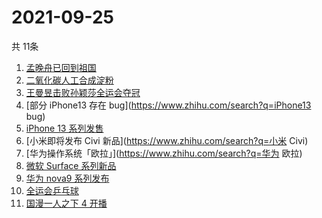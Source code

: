 # 2021-09-25
  共 11条

  <!-- BEGIN -->
  <!-- 最后更新时间:Sat Sep 25 2021 23:10:07 GMT+0000 (Coordinated Universal Time) -->
  1. [孟晚舟已回到祖国](https://www.zhihu.com/search?q=孟晚舟)
1. [二氧化碳人工合成淀粉](https://www.zhihu.com/search?q=淀粉)
1. [王曼昱击败孙颖莎全运会夺冠](https://www.zhihu.com/search?q=孙颖莎)
1. [部分 iPhone13 存在 bug](https://www.zhihu.com/search?q=iPhone13 bug)
1. [iPhone 13 系列发售](https://www.zhihu.com/search?q=iPhone13)
1. [小米即将发布 Civi 新品](https://www.zhihu.com/search?q=小米 Civi)
1. [华为操作系统「欧拉」](https://www.zhihu.com/search?q=华为 欧拉)
1. [微软 Surface 系列新品](https://www.zhihu.com/search?q=Surface)
1. [华为 nova9 系列发布](https://www.zhihu.com/search?q=华为nova9)
1. [全运会乒乓球](https://www.zhihu.com/search?q=全运会乒乓球)
1. [国漫一人之下 4 开播](https://www.zhihu.com/search?q=一人之下4)
  <!-- END -->
  